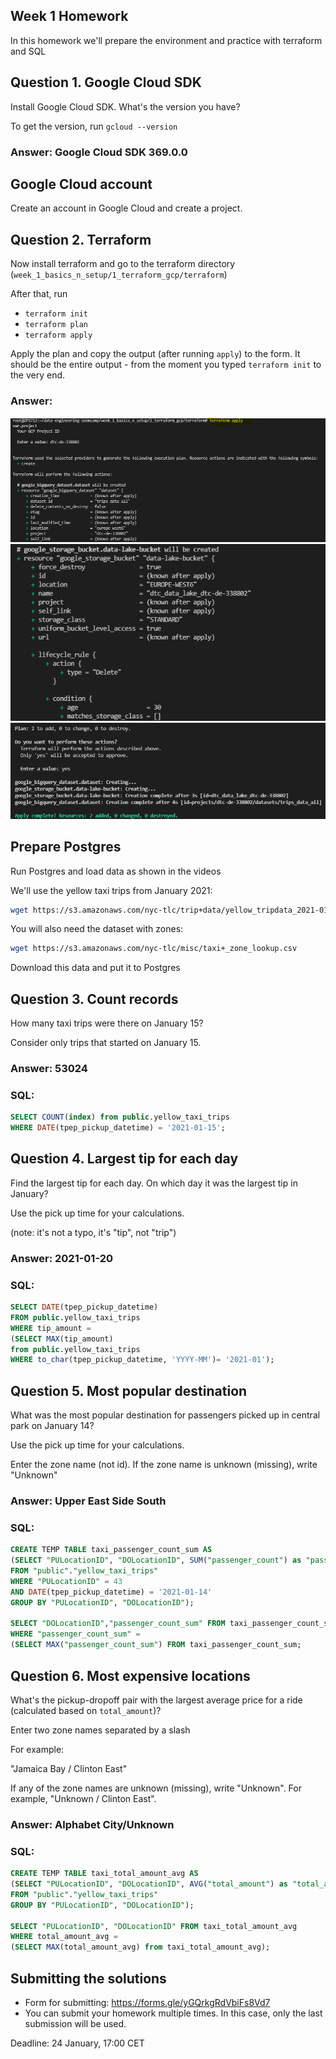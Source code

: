 ## Week 1 Homework

In this homework we'll prepare the environment 
and practice with terraform and SQL

## Question 1. Google Cloud SDK

Install Google Cloud SDK. What's the version you have? 

To get the version, run `gcloud --version`

### Answer: Google Cloud SDK 369.0.0


## Google Cloud account 

Create an account in Google Cloud and create a project.

## Question 2. Terraform 

Now install terraform and go to the terraform directory (`week_1_basics_n_setup/1_terraform_gcp/terraform`)

After that, run

* `terraform init`
* `terraform plan`
* `terraform apply` 

Apply the plan and copy the output (after running `apply`) to the form.
It should be the entire output - from the moment you typed `terraform init` to the very end.

### Answer:

![Q2 answer](Q2_terraform_answer_part1.PNG)
![Q2 answer](Q2_terraform_answer_part2.PNG)
![Q2 answer](Q2_terraform_answer_part3.PNG)


## Prepare Postgres 

Run Postgres and load data as shown in the videos

We'll use the yellow taxi trips from January 2021:

```bash
wget https://s3.amazonaws.com/nyc-tlc/trip+data/yellow_tripdata_2021-01.csv
```

You will also need the dataset with zones:

```bash 
wget https://s3.amazonaws.com/nyc-tlc/misc/taxi+_zone_lookup.csv
```

Download this data and put it to Postgres

## Question 3. Count records 

How many taxi trips were there on January 15?

Consider only trips that started on January 15.

### Answer: 53024
### SQL:

~~~~sql
SELECT COUNT(index) from public.yellow_taxi_trips 
WHERE DATE(tpep_pickup_datetime) = '2021-01-15';
~~~~

## Question 4. Largest tip for each day

Find the largest tip for each day. 
On which day it was the largest tip in January?

Use the pick up time for your calculations.

(note: it's not a typo, it's "tip", not "trip")

### Answer: 2021-01-20
### SQL:

~~~~sql
SELECT DATE(tpep_pickup_datetime)
FROM public.yellow_taxi_trips
WHERE tip_amount =
(SELECT MAX(tip_amount) 
from public.yellow_taxi_trips
WHERE to_char(tpep_pickup_datetime, 'YYYY-MM')= '2021-01');
~~~~

## Question 5. Most popular destination

What was the most popular destination for passengers picked up 
in central park on January 14?

Use the pick up time for your calculations.

Enter the zone name (not id). If the zone name is unknown (missing), write "Unknown" 

### Answer: Upper East Side South
### SQL:

~~~~sql
CREATE TEMP TABLE taxi_passenger_count_sum AS
(SELECT "PULocationID", "DOLocationID", SUM("passenger_count") as "passenger_count_sum"
FROM "public"."yellow_taxi_trips"
WHERE "PULocationID" = 43
AND DATE(tpep_pickup_datetime) = '2021-01-14'
GROUP BY "PULocationID", "DOLocationID");

SELECT "DOLocationID","passenger_count_sum" FROM taxi_passenger_count_sum
WHERE "passenger_count_sum" =
(SELECT MAX("passenger_count_sum") FROM taxi_passenger_count_sum;
~~~~

## Question 6. Most expensive locations

What's the pickup-dropoff pair with the largest 
average price for a ride (calculated based on `total_amount`)?

Enter two zone names separated by a slash

For example:

"Jamaica Bay / Clinton East"

If any of the zone names are unknown (missing), write "Unknown". For example, "Unknown / Clinton East". 

### Answer: Alphabet City/Unknown
### SQL:

~~~~sql
CREATE TEMP TABLE taxi_total_amount_avg AS
(SELECT "PULocationID", "DOLocationID", AVG("total_amount") as "total_amount_avg"
FROM "public"."yellow_taxi_trips"
GROUP BY "PULocationID", "DOLocationID");

SELECT "PULocationID", "DOLocationID" FROM taxi_total_amount_avg
WHERE total_amount_avg =
(SELECT MAX(total_amount_avg) from taxi_total_amount_avg);
~~~~

## Submitting the solutions

* Form for submitting: https://forms.gle/yGQrkgRdVbiFs8Vd7
* You can submit your homework multiple times. In this case, only the last submission will be used. 

Deadline: 24 January, 17:00 CET

